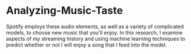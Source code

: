 # Analyzing-Music-Taste

Spotify employs these audio elements, as well as a variety of complicated models, to choose new music that you'll enjoy. 
In this research, I examine aspects of my streaming history and using machine learning techniques to predict whether or not I will enjoy a song that I feed into the model.
